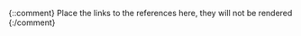 <!-- markdownlint-disable MD041 -->
{::comment}
Place the links to the references here, they will not be rendered
{:/comment}

[SAFe]: http://www.scaledagile.com "The scaled Agile framework"
[SDS-SW]: #nolink "DHF280123: SDS Software Architecture (chapter 10)"

